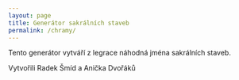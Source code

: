 ```yaml
---
layout: page
title: Generátor sakrálních staveb
permalink: /chramy/
---
```


Tento generátor vytváří z legrace náhodná jména sakrálních staveb.

<!-- STAVBA -->

Vytvořili Radek Šmíd a Anička Dvořáků
